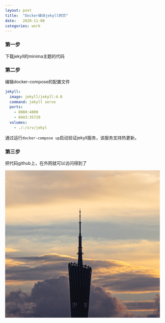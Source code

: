 ```yaml
---
layout: post
title:  "Docker编译jekyll网页"
date:   2020-11-08
categories: work
---
```


### 第一步

下载jekyll的minima主题的代码

### 第二步

编辑docker-compose的配置文件

```yml
jekyll:
  image: jekyll/jekyll:4.0
  command: jekyll serve
  ports:
    - 8080:4000
    - 8443:35729
  volumes:
    - ./:/srv/jekyl
```

通过运行`docker-compose up`启动验证jekyll服务，该服务支持热更新。


### 第三步

把代码github上，在外网就可以访问得到了

![img](/assets/ljh.png)